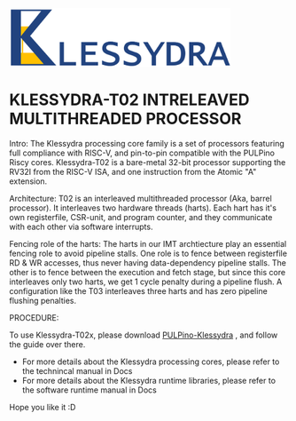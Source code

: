 <img src="/pics/Klessydra_Logo.png" width="400">

# KLESSYDRA-T02 INTRELEAVED MULTITHREADED PROCESSOR

Intro: The Klessydra processing core family is a set of processors featuring full compliance with RISC-V, and pin-to-pin compatible with the PULPino Riscy cores. Klessydra-T02 is a bare-metal 32-bit processor supporting the RV32I from the RISC-V ISA, and one instruction from the Atomic "A" extension.

Architecture: T02 is an interleaved multithreaded processor (Aka, barrel processor). It interleaves two hardware threads (harts). Each hart has it's own registerfile, CSR-unit, and program counter, and they communicate with each other via software interrupts.

Fencing role of the harts: The harts in our IMT archtiecture play an essential fencing role to avoid pipeline stalls. One role is to fence between registerfile RD & WR accesses, thus never having data-dependency pipeline stalls. The other is to fence between the execution and fetch stage, but since this core interleaves only two harts, we get 1 cycle penalty during a pipeline flush. A configuration like the T03 interleaves three harts and has zero pipeline flushing penalties.

PROCEDURE:

To use Klessydra-T02x, please download [PULPino-Klessydra](https://github.com/klessydra/pulpino-klessydra) , and follow the guide over there. 

- For more details about the Klessydra processing cores, please refer to the technincal manual in Docs
- For more details about the Klessydra runtime libraries, please refer to the software runtime manual in Docs

Hope you like it :D
